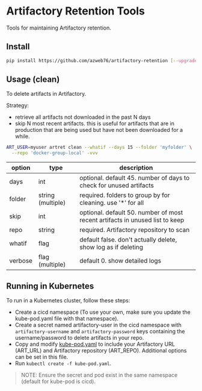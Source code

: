 # Artifactory Retention Tools
Tools for maintaining Artifactory retention.

## Install
```bash
pip install https://github.com/azweb76/artifactory-retention [--upgrade]
```

## Usage (clean)
To delete artifacts in Artifactory.

Strategy:
* retrieve all artifacts not downloaded in the past N days
* skip N most recent artifacts. this is useful for artifacts that are in production that are being used but have not been downloaded for a while.

```bash
ART_USER=myuser artret clean --whatif --days 15 --folder 'myfolder' \
  --repo 'docker-group-local' -vvv
```

|option|type|description|
|---|---|---|
|days|int|optional. default 45. number of days to check for unused artifacts|
|folder|string (multiple)|required. folders to group by for cleaning. use '*' for all|
|skip|int|optional. default 50. number of most recent artifacts in unused list to keep|
|repo|string|required. Artifactory repository to scan|
|whatif|flag|default false. don't actually delete, show log as if deleting|
|verbose|flag (multiple)|default 0. show detailed logs|

## Running in Kubernetes
To run in a Kubernetes cluster, follow these steps:

* Create a cicd namespace (To use your own, make sure you update the kube-pod.yaml file with that namespace).
* Create a secret named artifactory-user in the cicd namespace with `artifactory-username` and `artifactory-password` keys containing the username/password to delete artifacts in your repo.
* Copy and modify [kube-pod.yaml](kube-pod.yaml) to include your Artifactory URL (ART_URL) and Artifactory repository (ART_REPO). Additional options can be set in this file.
* Run `kubectl create -f kube-pod.yaml`.

> NOTE: Ensure the secret and pod exist in the same namespace (default for kube-pod is cicd).
